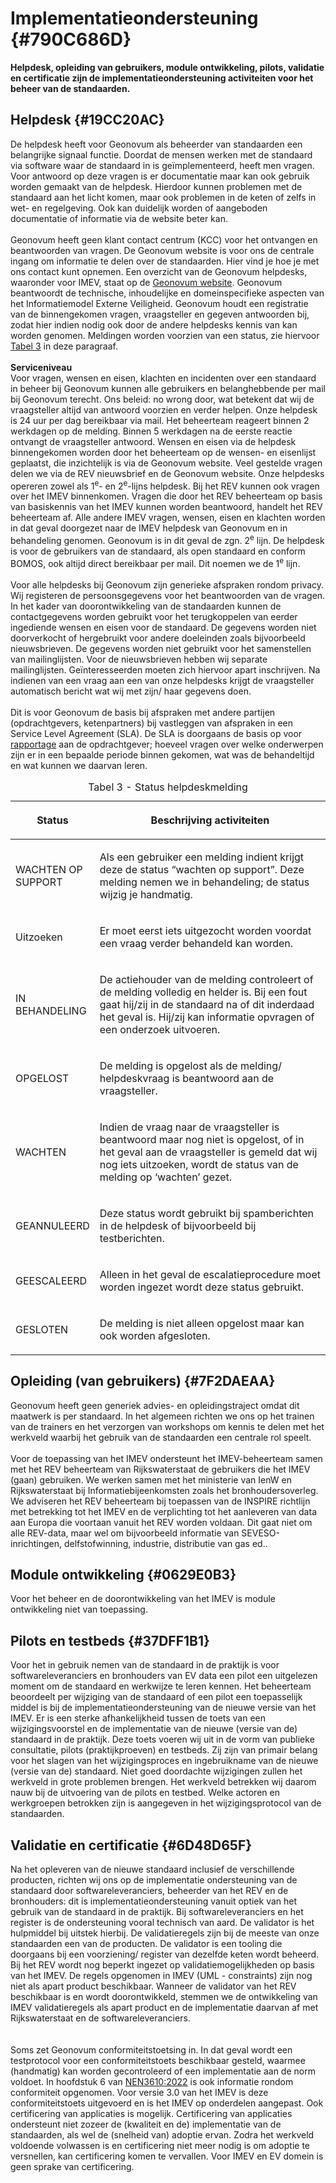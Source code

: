 # Implementatieondersteuning {#790C686D}
<b>Helpdesk, opleiding van gebruikers, module ontwikkeling, pilots, validatie en certificatie zijn de implementatieondersteuning activiteiten voor het beheer van de standaarden.</b>
## Helpdesk  {#19CC20AC}
De helpdesk heeft voor Geonovum als beheerder van standaarden een belangrijke signaal functie. Doordat de mensen werken met de standaard via software waar de standaard in is geïmplementeerd, heeft men vragen. Voor antwoord op deze vragen is er documentatie maar kan ook gebruik worden gemaakt van de helpdesk. Hierdoor kunnen problemen met de standaard aan het licht komen, maar ook problemen in de keten of zelfs in wet- en regelgeving. Ook kan duidelijk worden of aangeboden documentatie of informatie via de website beter kan.
<br/>
<br/>
Geonovum heeft geen klant contact centrum (KCC) voor het ontvangen en beantwoorden van vragen. De Geonovum website is voor ons de centrale ingang om informatie te delen over de standaarden. Hier vind je hoe je met ons contact kunt opnemen. Een overzicht van de Geonovum helpdesks, waaronder voor IMEV, staat op de <a href='https://www.geonovum.nl/over-geonovum/contact' target='_blank'>Geonovum website</a>. Geonovum beantwoordt de technische, inhoudelijke en domeinspecifieke aspecten van het Informatiemodel Externe Veiligheid. Geonovum houdt een registratie van de binnengekomen vragen, vraagsteller en gegeven antwoorden bij, zodat hier indien nodig ook door de andere helpdesks kennis van kan worden genomen. Meldingen worden voorzien van een status, zie hiervoor <a href='#d4e3139'>Tabel 3</a> in deze paragraaf. 
<br/>
<br/>
<b>Serviceniveau</b><br/>
Voor vragen, wensen en eisen, klachten en incidenten over een standaard in beheer bij Geonovum kunnen alle gebruikers en belanghebbende per mail bij Geonovum terecht. Ons beleid: no wrong door, wat betekent dat wij de vraagsteller altijd van antwoord voorzien en verder helpen. 
Onze helpdesk is 24 uur per dag bereikbaar via mail. Het beheerteam reageert binnen 2 werkdagen op de melding. Binnen 5 werkdagen na de eerste reactie ontvangt de vraagsteller antwoord. Wensen en eisen via de helpdesk binnengekomen worden door het beheerteam op de wensen- en eisenlijst geplaatst, die inzichtelijk is via de Geonovum website. Veel gestelde vragen delen we via de REV nieuwsbrief en de Geonovum website. 
Onze helpdesks opereren zowel als 1<sup>e</sup>- en 2<sup>e</sup>-lijns helpdesk. Bij het REV kunnen ook vragen over het IMEV binnenkomen. Vragen die door het REV beheerteam op basis van basiskennis van het IMEV kunnen worden beantwoord, handelt het REV beheerteam af. Alle andere IMEV vragen, wensen,  eisen en klachten worden in dat geval doorgezet naar de IMEV helpdesk van Geonovum en in behandeling genomen. Geonovum is in dit geval de zgn. 2<sup>e</sup> lijn. De helpdesk is voor de gebruikers van de standaard, als open standaard en conform BOMOS, ook altijd direct bereikbaar per mail. Dit noemen we de 1<sup>e</sup> lijn. 
<br/>
<br/>
Voor alle helpdesks bij Geonovum zijn generieke afspraken rondom privacy. Wij registeren de persoonsgegevens voor het beantwoorden van de vragen. In het kader van doorontwikkeling van de  standaarden kunnen de contactgegevens worden gebruikt voor het terugkoppelen van eerder ingediende wensen en eisen voor de standaard. De gegevens worden niet doorverkocht of hergebruikt voor andere doeleinden zoals bijvoorbeeld nieuwsbrieven. De gegevens worden niet gebruikt voor het samenstellen van mailinglijsten. Voor de nieuwsbrieven hebben wij separate mailinglijsten. Geïnteresseerden moeten zich hiervoor apart inschrijven. Na indienen van een vraag aan een van onze helpdesks krijgt de vraagsteller automatisch bericht wat wij met zijn/ haar gegevens doen. 
<br/>
<br/>
Dit is voor Geonovum de basis bij afspraken met andere partijen (opdrachtgevers, ketenpartners) bij vastleggen van afspraken in een Service Level Agreement (SLA). De SLA is doorgaans de basis op voor <a href='#7BCF1AAB'>rapportage</a> aan de opdrachtgever; hoeveel vragen over welke onderwerpen zijn er in een bepaalde periode binnen gekomen, wat was de behandeltijd en wat kunnen we daarvan leren.
<br/>
<table id="d4e3139" style='width: 100%;'><caption>Tabel 3 - Status helpdeskmelding</caption>
<colgroup><col id='col1' style='width: 24.643726103580118%;'>
<col id='col2' style='width: 75.35627389641988%;'>
</colgroup>
<thead><tr><th class='left'><p id='4AC11851'>Status</p></th>
<th class='left'><p id='6CCEC7FF'>Beschrijving activiteiten</p></td>
</tr></thead>
<tbody><tr><td class='left'><p id='22737BEF'>WACHTEN OP SUPPORT</p></td>
<td class='left'><p id='4366389F'>Als een gebruiker een melding indient krijgt deze de status “wachten op support”. Deze melding nemen we in behandeling; de status wijzig je handmatig.</p></td>
</tr>
<tr><td class='left'><p id='11ED0B92'>Uitzoeken</p></td>
<td class='left'><p id='4DE1A280'>Er moet eerst iets uitgezocht worden voordat een vraag verder behandeld kan worden.</p></td>
</tr>
<tr><td class='left'><p id='50588DA5'>IN BEHANDELING</p></td>
<td class='left'><p id='703EE5BB'>De actiehouder van de melding controleert of de melding volledig en helder is. Bij een fout gaat hij/zij in de standaard na of dit inderdaad het geval is. Hij/zij kan informatie opvragen of een onderzoek uitvoeren.</p></td>
</tr>
<tr><td class='left'><p id='7722BB91'>OPGELOST</p></td>
<td class='left'><p id='0A82AEE7'>De melding is opgelost als de melding/ helpdeskvraag is beantwoord aan de vraagsteller.</p></td>
</tr>
<tr><td class='left'><p id='0E2981F4'>WACHTEN</p></td>
<td class='left'><p id='696B265C'>Indien de vraag naar de vraagsteller is beantwoord maar nog niet is opgelost, of in het geval aan de vraagsteller is gemeld dat wij nog iets uitzoeken, wordt de status van de melding op ‘wachten’ gezet.   </p></td>
</tr>
<tr><td class='left'><p id='2507A7C7'>GEANNULEERD</p></td>
<td class='left'><p id='31BC3F62'>Deze status wordt gebruikt bij spamberichten in de helpdesk of bijvoorbeeld bij testberichten.</p></td>
</tr>
<tr><td class='left'><p id='0E35F13B'>GEESCALEERD</p></td>
<td class='left'><p id='46742EFD'>Alleen in het geval de escalatieprocedure moet worden ingezet wordt deze status gebruikt.</p></td>
</tr>
<tr><td class='left'><p id='6D30BE23'>GESLOTEN</p></td>
<td class='left'><p id='01FB39AF'>De melding is niet alleen opgelost maar kan ook worden afgesloten.</p></td>
</tr>
</tbody>
</table>

## Opleiding (van gebruikers) {#7F2DAEAA}
Geonovum heeft geen generiek advies- en opleidingstraject omdat dit maatwerk is per standaard. 
In het algemeen richten we ons op het trainen van de trainers en het verzorgen van workshops om kennis te delen met het werkveld waarbij het gebruik van de standaarden een centrale rol speelt. 
<br/>
<br/>
Voor de toepassing van het IMEV ondersteunt het IMEV-beheerteam samen met het REV beheerteam van Rijkswaterstaat de gebruikers die het IMEV (gaan) gebruiken. We werken samen met het ministerie van IenW en Rijkswaterstaat bij Informatiebijeenkomsten zoals het bronhoudersoverleg. 
We adviseren het REV beheerteam bij toepassen van de INSPIRE richtlijn met betrekking tot  het IMEV en de verplichting tot het aanleveren van data aan Europa die voortaan vanuit het REV worden voldaan. Dit gaat niet om alle REV-data, maar wel om bijvoorbeeld informatie van SEVESO-inrichtingen, delfstofwinning, industrie, distributie van gas ed..  
## Module ontwikkeling {#0629E0B3}
Voor het beheer en de doorontwikkeling van het IMEV is module ontwikkeling niet van toepassing. 
## Pilots en testbeds {#37DFF1B1}
Voor het in gebruik nemen van de standaard in de praktijk is voor softwareleveranciers en bronhouders van EV data een pilot een uitgelezen moment om de standaard en werkwijze te leren kennen. Het beheerteam beoordeelt per wijziging van de standaard of een pilot een toepasselijk middel is bij de implementatieondersteuning van de nieuwe versie van het IMEV. 
Er is een sterke afhankelijkheid tussen de toets van een wijzigingsvoorstel en de implementatie van de nieuwe (versie van de) standaard in de praktijk. Deze toets voeren wij uit in de vorm van publieke consultatie, pilots (praktijkproeven) en testbeds. Zij zijn van primair belang voor het slagen van het wijzigingsproces en ingebruikname van de nieuwe (versie van de) standaard. Niet goed doordachte wijzigingen zullen het werkveld in grote problemen brengen. Het werkveld betrekken wij daarom nauw bij de uitvoering van de pilots en testbed. Welke actoren en werkgroepen betrokken zijn is aangegeven in het wijzigingsprotocol van de standaarden.
## Validatie en certificatie {#6D48D65F}
Na het opleveren van de nieuwe standaard inclusief de verschillende producten, richten wij ons op de implementatie ondersteuning van de standaard door softwareleveranciers, beheerder van het REV en de bronhouders: dit is implementatieondersteuning vanuit optiek van het gebruik van de standaard in de praktijk. Bij softwareleveranciers en het register is de ondersteuning vooral technisch van aard. De validator is het hulpmiddel bij uitstek hierbij. De validatieregels zijn bij de meeste van onze standaarden een van de producten. De validator is een tooling die doorgaans bij een voorziening/ register van dezelfde keten wordt beheerd. Bij het REV wordt nog beperkt ingezet op validatiemogelijkheden op basis van het IMEV. 
De regels opgenomen in IMEV (UML - constraints) zijn nog niet als apart product beschikbaar. Wanneer de validator van het REV beschikbaar is en wordt doorontwikkeld, stemmen we de ontwikkeling van IMEV validatieregels als apart product en de implementatie daarvan af met Rijkswaterstaat en de softwareleveranciers.  
<br/>
<br/>
Soms zet Geonovum conformiteitstoetsing in. In dat geval wordt een testprotocol voor een conformiteitstoets beschikbaar gesteld, waarmee (handmatig) kan worden gecontroleerd of een implementatie aan de norm voldoet. In hoofdstuk 6 van <a href='https://www.geonovum.nl/geo-standaarden/nen-3610-basismodel-voor-informatiemodellen' target='_blank'>NEN3610:2022</a> is ook informatie rondom conformiteit opgenomen. Voor versie 3.0 van het IMEV is deze conformiteitstoets uitgevoerd en is het IMEV op onderdelen aangepast. 
Ook certificering van applicaties is mogelijk. Certificering van applicaties ondersteunt niet zozeer de (kwaliteit en de) implementatie van de standaarden, als wel de (snelheid van) adoptie ervan. Zodra het werkveld voldoende volwassen is en certificering niet meer nodig is om adoptie te versnellen, kan certificering komen te vervallen. Voor IMEV en EV domein is geen sprake van certificering.  
